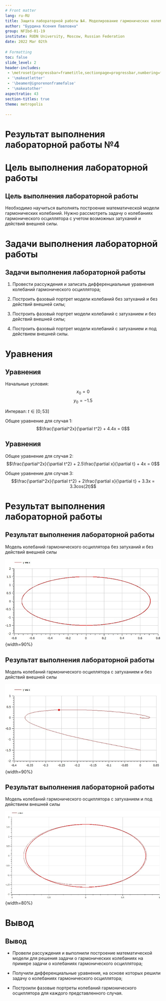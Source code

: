 ```yaml
---
# Front matter
lang: ru-RU
title: Защита лабораторной работы №4. Моделирование гармонических колебаний
author: "Бурдина Ксения Павловна"
group: NFIbd-01-19
institute: RUDN University, Moscow, Russian Federation
date: 2022 Mar 02th

# Formatting
toc: false
slide_level: 2
header-includes: 
 - \metroset{progressbar=frametitle,sectionpage=progressbar,numbering=fraction}
 - '\makeatletter'
 - '\beamer@ignorenonframefalse'
 - '\makeatother'
aspectratio: 43
section-titles: true
theme: metropolis

---
```


# Результат выполнения лабораторной работы №4

# Цель выполнения лабораторной работы 

## Цель выполнения лабораторной работы

Необходимо научиться выполнять построение математической модели гармонических колебаний. Нужно рассмотреть задачу о колебаниях гармонического осциллятора с учетом возможных затуханий и действий внешней силы.

# Задачи выполнения лабораторной работы

## Задачи выполнения лабораторной работы

1. Провести рассуждения и записать дифференциальные уравнения колебаний гармонического осциллятора;

2. Построить фазовый портрет модели колебаний без затуханий и без действий внешней силы;

3. Построить фазовый портрет модели колебаний с затуханием и без действий внешней силы;

4. Построить фазовый портрет модели колебаний с затуханием и под действием внешней силы.

# Уравнения

## Уравнения

Начальные условия:
$$x_0 = 0$$
$$y_0 = -1.5$$

Интервал: $t\in[0;53]$

Общее уравнение для случая 1:
$$\frac{\partial^2x}{\partial t^2} + 4.4x = 0$$

## Уравнения

Общее уравнение для случая 2:
$$\frac{\partial^2x}{\partial t^2} + 2.5\frac{\partial x}{\partial t} + 4x = 0$$

Общее уравнение для случая 3:
$$\frac{\partial^2x}{\partial t^2} + 2\frac{\partial x}{\partial t} + 3.3x = 3.3cos(2t)$$

# Результат выполнения лабораторной работы

## Результат выполнения лабораторной работы

Модель колебаний гармонического осциллятора без затуханий и без действий внешней силы

![рис 1. Фазовый портрет колебаний в случае 1](screenshots/graph_1.jpg){width=90%}

## Результат выполнения лабораторной работы

Модель колебаний гармонического осциллятора с затуханием и без действий внешней силы

![рис 2. Фазовый портрет колебаний в случае 2](screenshots/graph_2.jpg){width=90%}

## Результат выполнения лабораторной работы

Модель колебаний гармонического осциллятора с затуханием и под действием внешней силы

![рис 3. Фазовый портрет колебаний в случае 3](screenshots/graph_3.jpg){width=80%}

# Вывод

## Вывод

- Провели рассуждения и выполнили построение математической модели для решения задачи о гармонических колебаниях на примере задачи о колебаниях гармонического осциллятора;

-  Получили дифференциальные уравнения, на основе которых решили задачу о колебаниях гармонического осциллятора;

- Построили фазовые портреты колебаний гармонического осциллятора для каждого представленного случая.

